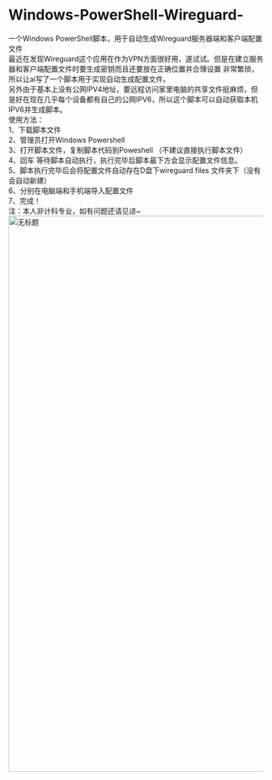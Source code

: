 # Windows-PowerShell-Wireguard-
一个Windows PowerShell脚本，用于自动生成Wireguard服务器端和客户端配置文件  
最近在发现Wireguard这个应用在作为VPN方面很好用，遂试试。但是在建立服务器和客户端配置文件时要生成密钥而且还要放在正确位置并合理设置  非常繁琐，所以让ai写了一个脚本用于实现自动生成配置文件。  
另外由于基本上没有公网IPV4地址，要远程访问家里电脑的共享文件挺麻烦，但是好在现在几乎每个设备都有自己的公网IPV6，所以这个脚本可以自动获取本机IPV6并生成脚本。  
使用方法：  
1、下载脚本文件  
2、管理员打开Windows Powershell  
3、打开脚本文件，复制脚本代码到Poweshell （不建议直接执行脚本文件）  
4、回车 等待脚本自动执行，执行完毕后脚本最下方会显示配置文件信息。  
5、脚本执行完毕后会将配置文件自动存在D盘下wireguard files 文件夹下（没有会自动新建）  
6、分别在电脑端和手机端导入配置文件  
7、完成！  
注：本人非计科专业，如有问题还请见谅~  
<img width="1347" height="1096" alt="无标题" src="https://github.com/user-attachments/assets/452662ae-ba29-4826-96d5-516924571e29" />

